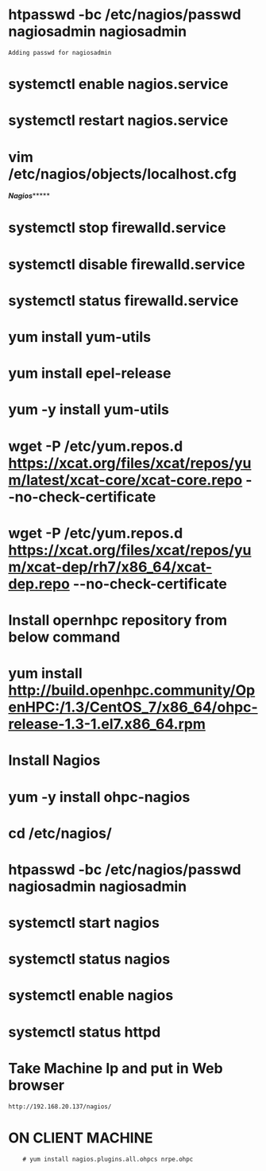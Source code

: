 # htpasswd -bc /etc/nagios/passwd nagiosadmin nagiosadmin
	Adding passwd for nagiosadmin

# systemctl enable nagios.service
# systemctl restart nagios.service

# vim /etc/nagios/objects/localhost.cfg


***************Nagios********************
# systemctl stop firewalld.service
# systemctl disable firewalld.service
# systemctl status firewalld.service

# yum install yum-utils
# yum install epel-release

# yum -y install yum-utils
# wget -P /etc/yum.repos.d https://xcat.org/files/xcat/repos/yum/latest/xcat-core/xcat-core.repo --no-check-certificate

# wget -P /etc/yum.repos.d https://xcat.org/files/xcat/repos/yum/xcat-dep/rh7/x86_64/xcat-dep.repo --no-check-certificate

# Install opernhpc repository from below command
# yum install http://build.openhpc.community/OpenHPC:/1.3/CentOS_7/x86_64/ohpc-release-1.3-1.el7.x86_64.rpm

# Install Nagios 
# yum -y install ohpc-nagios

# cd /etc/nagios/
# htpasswd -bc /etc/nagios/passwd nagiosadmin nagiosadmin
# systemctl start nagios
# systemctl status nagios
# systemctl enable nagios
# systemctl status httpd


# Take Machine Ip and put in Web browser 

	http://192.168.20.137/nagios/



# ON CLIENT MACHINE

		# yum install nagios.plugins.all.ohpcs nrpe.ohpc
